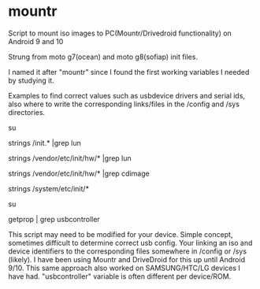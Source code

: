 # mountr
Script to mount iso images to PC(Mountr/Drivedroid functionality) on Android 9 and 10

Strung from moto g7(ocean) and moto g8(sofiap) init files. 

I named it after "mountr" since I found the first working variables I needed by studying it.

Examples to find correct values such as usbdevice drivers and serial ids, also where to write the corresponding links/files in the /config and /sys directories.

su

strings /init.* |grep lun

strings /vendor/etc/init/hw/* |grep lun

strings /vendor/etc/init/hw/* |grep cdimage

strings /system/etc/init/*

su

getprop | grep usbcontroller


This script may need to be modified for your device. Simple concept, sometimes difficult to determine correct usb config. Your linking an iso and device identifiers to the corresponding files somewhere in /config or /sys (likely). I have been using Mountr and DriveDroid for this up until Android 9/10. This same approach also worked on SAMSUNG/HTC/LG devices I have had. "usbcontroller" variable is often different per device/ROM.
